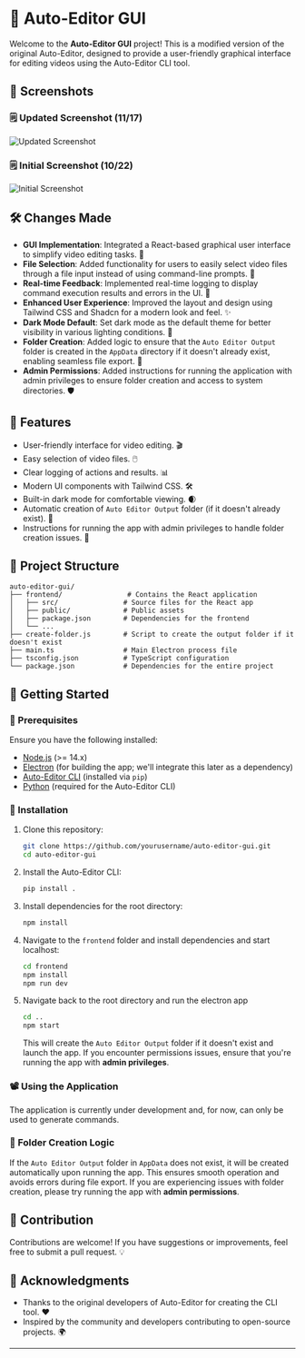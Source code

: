 # 🎥 Auto-Editor GUI

Welcome to the **Auto-Editor GUI** project! This is a modified version of the original Auto-Editor, designed to provide a user-friendly graphical interface for editing videos using the Auto-Editor CLI tool. 

## 📸 Screenshots

### 🗒️ Updated Screenshot (11/17)
![Updated Screenshot](https://i.ibb.co/WVxwZXk/image.png)

### 🗒️ Initial Screenshot (10/22)
![Initial Screenshot](https://i.imgur.com/I6CT4By.png)

## 🛠️ Changes Made

- **GUI Implementation**: Integrated a React-based graphical user interface to simplify video editing tasks. 🎨
- **File Selection**: Added functionality for users to easily select video files through a file input instead of using command-line prompts. 📂
- **Real-time Feedback**: Implemented real-time logging to display command execution results and errors in the UI. 📜
- **Enhanced User Experience**: Improved the layout and design using Tailwind CSS and Shadcn for a modern look and feel. ✨
- **Dark Mode Default**: Set dark mode as the default theme for better visibility in various lighting conditions. 🌙
- **Folder Creation**: Added logic to ensure that the `Auto Editor Output` folder is created in the `AppData` directory if it doesn't already exist, enabling seamless file export. 📂
- **Admin Permissions**: Added instructions for running the application with admin privileges to ensure folder creation and access to system directories. 🛡️

## 🌟 Features

- User-friendly interface for video editing. 🎬
- Easy selection of video files. 🖱️
- Clear logging of actions and results. 📊
- Modern UI components with Tailwind CSS. 🛠️
- Built-in dark mode for comfortable viewing. 🌒
- Automatic creation of `Auto Editor Output` folder (if it doesn't already exist). 📁
- Instructions for running the app with admin privileges to handle folder creation issues. 🔑

## 📁 Project Structure

```
auto-editor-gui/
├── frontend/                # Contains the React application
│   ├── src/                # Source files for the React app
│   ├── public/             # Public assets
│   ├── package.json        # Dependencies for the frontend
│   └── ...
├── create-folder.js        # Script to create the output folder if it doesn't exist
├── main.ts                 # Main Electron process file
├── tsconfig.json           # TypeScript configuration
└── package.json            # Dependencies for the entire project
```

## 🚀 Getting Started

### 🔧 Prerequisites

Ensure you have the following installed:

- [Node.js](https://nodejs.org/) (>= 14.x)
- [Electron](https://www.electronjs.org/) (for building the app; we'll integrate this later as a dependency)
- [Auto-Editor CLI](https://github.com/WZBSocialScienceCenter/auto-editor) (installed via `pip`)
- [Python](https://www.python.org/) (required for the Auto-Editor CLI)

### 📝 Installation

1. Clone this repository:

   ```bash
   git clone https://github.com/yourusername/auto-editor-gui.git
   cd auto-editor-gui
   ```

2. Install the Auto-Editor CLI:

   ```bash
   pip install .
   ```

3. Install dependencies for the root directory:

   ```bash
   npm install
   ```

4. Navigate to the `frontend` folder and install dependencies and start localhost:

   ```bash
   cd frontend
   npm install
   npm run dev
   ```

5. Navigate back to the root directory and run the electron app

   ```bash
   cd ..
   npm start
   ```

   This will create the `Auto Editor Output` folder if it doesn't exist and launch the app. If you encounter permissions issues, ensure that you're running the app with **admin privileges**.

### 📽️ Using the Application

The application is currently under development and, for now, can only be used to generate commands.

### 📝 Folder Creation Logic

If the `Auto Editor Output` folder in `AppData` does not exist, it will be created automatically upon running the app. This ensures smooth operation and avoids errors during file export. If you are experiencing issues with folder creation, please try running the app with **admin permissions**.

## 🤝 Contribution

Contributions are welcome! If you have suggestions or improvements, feel free to submit a pull request. 💡

## 🙏 Acknowledgments

- Thanks to the original developers of Auto-Editor for creating the CLI tool. ❤️
- Inspired by the community and developers contributing to open-source projects. 🌍

---
